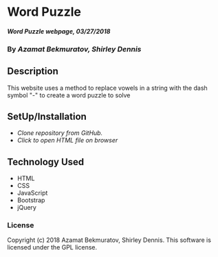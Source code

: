 # Word Puzzle

#### _Word Puzzle webpage, 03/27/2018_

### By _**Azamat Bekmuratov, Shirley Dennis**_

## Description
This website uses a method to replace vowels in a string with the dash symbol "-" to create a word puzzle to solve

## SetUp/Installation
* _Clone repository from GitHub._
* _Click to open HTML file on browser_

## Technology Used
* HTML
* CSS
* JavaScript
* Bootstrap
* jQuery

### License
Copyright (c) 2018 Azamat Bekmuratov, Shirley Dennis.
This software is licensed under the GPL license.
